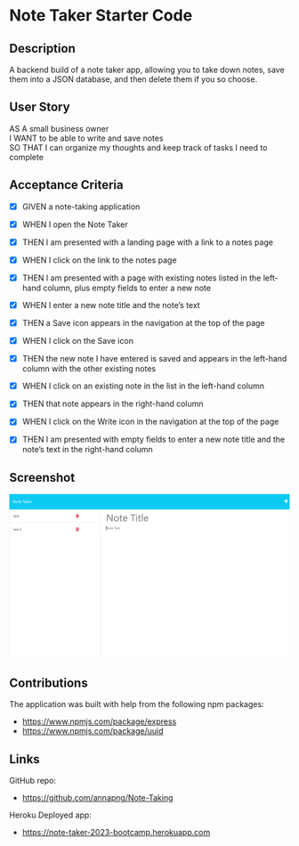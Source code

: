 # Note Taker Starter Code

## Description
A backend build of a note taker app, allowing you to take down notes, save them into a JSON database, and then delete them if you so choose.

## User Story
AS A small business owner   
I WANT to be able to write and save notes  
SO THAT I can organize my thoughts and keep track of tasks I need to complete

## Acceptance Criteria

- [x] GIVEN a note-taking application
- [x] WHEN I open the Note Taker
- [x] THEN I am presented with a landing page with a link to a notes page
- [x] WHEN I click on the link to the notes page
- [x] THEN I am presented with a page with existing notes listed in the left-hand column, plus empty fields to enter a new note
- [x] WHEN I enter a new note title and the note’s text
- [x] THEN a Save icon appears in the navigation at the top of the page
- [x] WHEN I click on the Save icon
- [x] THEN the new note I have entered is saved and appears in the left-hand column with the other existing notes
- [x] WHEN I click on an existing note in the list in the left-hand column
- [x] THEN that note appears in the right-hand column
- [x] WHEN I click on the Write icon in the navigation at the top of the page
- [x] THEN I am presented with empty fields to enter a new note title and the note’s text in the right-hand column


## Screenshot

![Screenshot of the tests in the application](Screenshot.png)

## Contributions

The application was built with help from the following npm packages:
 - https://www.npmjs.com/package/express
 - https://www.npmjs.com/package/uuid

## Links
GitHub repo: 
- https://github.com/annapng/Note-Taking

Heroku Deployed app:
- https://note-taker-2023-bootcamp.herokuapp.com 
